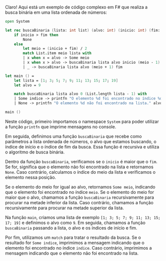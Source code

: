 Claro! Aqui está um exemplo de código complexo em F# que realiza a busca binária em uma lista ordenada de números:

```fsharp
open System

let rec buscaBinaria (lista: int list) (alvo: int) (inicio: int) (fim: int) =
    if inicio > fim then
        None
    else
        let meio = (inicio + fim) / 2
        match List.item meio lista with
        | x when x = alvo -> Some meio
        | x when x > alvo -> buscaBinaria lista alvo inicio (meio - 1)
        | _ -> buscaBinaria lista alvo (meio + 1) fim

let main () =
    let lista = [1; 3; 5; 7; 9; 11; 13; 15; 17; 19]
    let alvo = 9

    match buscaBinaria lista alvo 0 (List.length lista - 1) with
    | Some indice -> printfn "O elemento %d foi encontrado no índice %d." alvo indice
    | None -> printfn "O elemento %d não foi encontrado na lista." alvo

main ()
```

Neste código, primeiro importamos o namespace `System` para poder utilizar a função `printfn` que imprime mensagens no console.

Em seguida, definimos uma função `buscaBinaria` que recebe como parâmetros a lista ordenada de números, o alvo que estamos buscando, o índice de início e o índice de fim da busca. Essa função é recursiva e utiliza o algoritmo de busca binária.

Dentro da função `buscaBinaria`, verificamos se o `inicio` é maior que o `fim`. Se for, significa que o elemento não foi encontrado na lista e retornamos `None`. Caso contrário, calculamos o índice do meio da lista e verificamos o elemento nessa posição.

Se o elemento do meio for igual ao alvo, retornamos `Some meio`, indicando que o elemento foi encontrado no índice `meio`. Se o elemento do meio for maior que o alvo, chamamos a função `buscaBinaria` recursivamente para procurar na metade inferior da lista. Caso contrário, chamamos a função recursivamente para procurar na metade superior da lista.

Na função `main`, criamos uma lista de exemplo `[1; 3; 5; 7; 9; 11; 13; 15; 17; 19]` e definimos o alvo como `9`. Em seguida, chamamos a função `buscaBinaria` passando a lista, o alvo e os índices de início e fim. 

Por fim, utilizamos um `match` para tratar o resultado da busca. Se o resultado for `Some indice`, imprimimos a mensagem indicando que o elemento foi encontrado no índice `indice`. Caso contrário, imprimimos a mensagem indicando que o elemento não foi encontrado na lista.